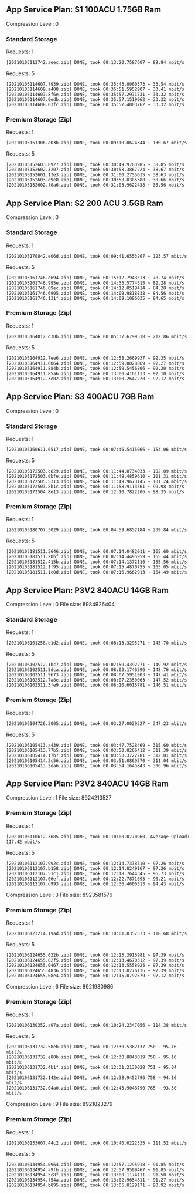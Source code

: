 ## App Service Plan: S1 100ACU 1.75GB Ram
Compression Level: 0

### Standard Storage

Requests: 1
```
[20210105112742.aeec.zip] DONE, took 00:13:20.7587607 ~ 89.84 mbit/s
```
Requests: 5
```
[20210105114607.f939.zip] DONE, took 00:35:43.8060573 ~ 33.54 mbit/s
[20210105114609.a408.zip] DONE, took 00:35:51.5952907 ~ 33.41 mbit/s
[20210105114607.8f6e.zip] DONE, took 00:35:57.2971731 ~ 33.32 mbit/s
[20210105114607.0edb.zip] DONE, took 00:35:57.1519062 ~ 33.32 mbit/s
[20210105114608.03fc.zip] DONE, took 00:35:57.4003762 ~ 33.32 mbit/s
```
### Premium Storage (Zip)

Requests: 1
```
[20210105151306.a03b.zip] DONE, took 00:09:10.0624344 ~ 130.67 mbit/s
```
Requests: 5
```
[20210105152603.0927.zip] DONE, took 00:30:49.9703985 ~ 38.85 mbit/s
[20210105152602.3207.zip] DONE, took 00:30:58.3867224 ~ 38.67 mbit/s
[20210105152601.13e3.zip] DONE, took 00:31:00.2755615 ~ 38.63 mbit/s
[20210105152603.e9e8.zip] DONE, took 00:30:58.8385388 ~ 38.66 mbit/s
[20210105152602.f0a6.zip] DONE, took 00:31:03.9622438 ~ 38.56 mbit/s
```

## App Service Plan: S2 200 ACU 3.5GB Ram
Compression Level: 0

### Standard Storage

Requests: 1
```
[20210105170842.e06d.zip] DONE, took 00:09:41.6553207 ~ 123.57 mbit/s
```
Requests: 5
```
[20210105161746.e694.zip] DONE, took 00:15:12.7943513 ~ 78.74 mbit/s
[20210105161746.995e.zip] DONE, took 00:14:33.5774515 ~ 82.28 mbit/s
[20210105161746.09ec.zip] DONE, took 00:14:12.8519414 ~ 84.28 mbit/s
[20210105161746.6905.zip] DONE, took 00:14:09.9818838 ~ 84.56 mbit/s
[20210105161746.131f.zip] DONE, took 00:14:09.1086035 ~ 84.65 mbit/s
```
### Premium Storage (Zip)

Requests: 1
```
[20210105164012.d30b.zip] DONE, took 00:05:37.6799518 ~ 212.86 mbit/s
```
Requests: 5
```
[20210105164912.7ee6.zip] DONE, took 00:12:58.2669937 ~ 92.35 mbit/s
[20210105164911.6064.zip] DONE, took 00:12:59.0028869 ~ 92.27 mbit/s
[20210105164911.884b.zip] DONE, took 00:12:59.5456806 ~ 92.20 mbit/s
[20210105164911.85a6.zip] DONE, took 00:13:00.4161113 ~ 92.10 mbit/s
[20210105164912.3e02.zip] DONE, took 00:13:00.2647220 ~ 92.12 mbit/s
```

## App Service Plan: S3 400ACU 7GB Ram

Compression Level: 0

### Standard Storage

Requests: 1
```
[20210105160611.6517.zip] DONE, took 00:07:46.5415066 ~ 154.06 mbit/s
```
Requests: 5
```
[20210105172503.c829.zip] DONE, took 00:11:44.0734033 ~ 102.09 mbit/s
[20210105172503.0bfe.zip] DONE, took 00:11:49.4859610 ~ 101.31 mbit/s
[20210105172505.5313.zip] DONE, took 00:11:49.9673145 ~ 101.24 mbit/s
[20210105172503.8b1c.zip] DONE, took 00:11:58.9113361 ~ 99.98 mbit/s
[20210105172504.8e13.zip] DONE, took 00:12:10.7822206 ~ 98.35 mbit/s
```

### Premium Storage (Zip)

Requests: 1
```
[20210105180707.3029.zip] DONE, took 00:04:59.6852184 ~ 239.84 mbit/s
```
Requests: 5
```
[20210105181511.3646.zip] DONE, took 00:07:14.0482011 ~ 165.60 mbit/s
[20210105181511.20bf.zip] DONE, took 00:07:14.4495959 ~ 165.44 mbit/s
[20210105181512.415b.zip] DONE, took 00:07:14.1372116 ~ 165.56 mbit/s
[20210105181512.1f95.zip] DONE, took 00:07:15.4870755 ~ 165.05 mbit/s
[20210105181511.1c0d.zip] DONE, took 00:07:16.9662913 ~ 164.49 mbit/s
```

## App Service Plan: P3V2 840ACU 14GB Ram
Compression Level: 0
File size: 8984926404

### Standard Storage

Requests: 1
```
[20210106101258.e1d2.zip] DONE, took 00:08:13.3295271 ~ 145.70 mbit/s
```
Requests: 5
```
[20210106102512.1bc7.zip] DONE, took 00:07:59.4392271 ~ 149.92 mbit/s
[20210106102511.5dca.zip] DONE, took 00:08:03.1746596 ~ 148.76 mbit/s
[20210106102511.9673.zip] DONE, took 00:08:07.5951903 ~ 147.41 mbit/s
[20210106102512.7a8e.zip] DONE, took 00:08:07.2350063 ~ 147.52 mbit/s
[20210106102511.3fe9.zip] DONE, took 00:08:10.6015781 ~ 146.51 mbit/s
```

### Premium Storage (Zip)

Requests: 1
```
[20210106104726.3005.zip] DONE, took 00:03:27.0029327 ~ 347.23 mbit/s
```
Requests: 5
```
[20210106105413.a439.zip] DONE, took 00:03:47.7528469 ~ 315.60 mbit/s
[20210106105413.77b5.zip] DONE, took 00:03:50.8266412 ~ 311.39 mbit/s
[20210106105414.17b7.zip] DONE, took 00:03:50.3722281 ~ 312.01 mbit/s
[20210106105414.3c56.zip] DONE, took 00:03:51.0869570 ~ 311.04 mbit/s
[20210106105413.2da6.zip] DONE, took 00:03:54.1645843 ~ 306.96 mbit/s
```

## App Service Plan: P3V2 840ACU 14GB Ram
Compression Level: 1
File size: 8924213527

### Premium Storage (Zip)

Requests: 1
```
[20210106110612.3685.zip] DONE, took 00:10:08.0770960, Average Upload: 117.42 mbit/s
```
Requests: 5
```
[20210106112107.992c.zip] DONE, took 00:12:14.7338310 ~ 97.26 mbit/s
[20210106112107.b158.zip] DONE, took 00:12:14.8249167 ~ 97.26 mbit/s
[20210106112107.51c1.zip] DONE, took 00:12:18.7644345 ~ 96.73 mbit/s
[20210106112107.06ef.zip] DONE, took 00:12:22.7871693 ~ 96.21 mbit/s
[20210106112107.d993.zip] DONE, took 00:12:36.4606513 ~ 94.43 mbit/s
```

Compression Level: 3
File size: 8923581576

### Premium Storage (Zip)
Requests: 1
```
[20210106123214.19ad.zip] DONE, took 00:10:01.8357573 ~ 118.68 mbit/s
```
Requests: 5
```
[20210106124655.022b.zip] DONE, took 00:12:13.3916981 ~ 97.39 mbit/s
[20210106124655.02f5.zip] DONE, took 00:12:13.4670312 ~ 97.39 mbit/s
[20210106124655.0467.zip] DONE, took 00:12:13.5558925 ~ 97.39 mbit/s
[20210106124655.4836.zip] DONE, took 00:12:13.8276136 ~ 97.39 mbit/s
[20210106124655.08e4.zip] DONE, took 00:12:15.0792579 ~ 97.12 mbit/s
```

Compression Level: 6
File size: 8921930986

### Premium Storage (Zip)
Requests: 1
```
[20210106130352.a97a.zip] DONE, took 00:10:24.2347056 ~ 114,38 mbit/s
```
Requests: 5
```
[20210106131732.58eb.zip] DONE, took 00:12:30.5362137 750 ~ 95.16 mbit/s
[20210106131732.e80b.zip] DONE, took 00:12:30.8843019 750 ~ 95.16 mbit/s
[20210106131732.4b1f.zip] DONE, took 00:12:31.2130028 751 ~ 95.04 mbit/s
[20210106131732.142e.zip] DONE, took 00:12:38.9452796 758 ~ 94.16 mbit/s
[20210106131732.04a0.zip] DONE, took 00:12:45.9048790 765 ~ 93.30 mbit/s
```

Compression Level: 9
File size: 8921823279
### Premium Storage (Zip)

Requests: 1
```
[20210106133607.44c2.zip] DONE, took 00:10:40.0222335 ~ 111.52 mbit/s
```
Requests: 5
```
[20210106134954.0964.zip] DONE, took 00:12:57.1295918 ~ 91.85 mbit/s
[20210106134954.a9fb.zip] DONE, took 00:12:57.9599467 ~ 91.85 mbit/s
[20210106134954.5c8f.zip] DONE, took 00:13:00.1174111 ~ 91.50 mbit/s
[20210106134954.f54a.zip] DONE, took 00:13:02.9654811 ~ 91.27 mbit/s
[20210106134954.b895.zip] DONE, took 00:13:05.8129171 ~ 90.92 mbit/s
```
